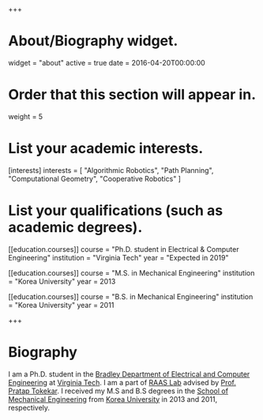 +++
# About/Biography widget.
widget = "about"
active = true
date = 2016-04-20T00:00:00

# Order that this section will appear in.
weight = 5

# List your academic interests.
[interests]
  interests = [
    "Algorithmic Robotics",
    "Path Planning",
    "Computational Geometry",
    "Cooperative Robotics"
  ]

# List your qualifications (such as academic degrees).
[[education.courses]]
  course = "Ph.D. student in Electrical & Computer Engineering"
  institution = "Virginia Tech"
  year = "Expected in 2019"

[[education.courses]]
  course = "M.S. in Mechanical Engineering"
  institution = "Korea University"
  year = 2013

[[education.courses]]
  course = "B.S. in Mechanical Engineering"
  institution = "Korea University"
  year = 2011
 
+++

# Biography

I am a Ph.D. student in the [Bradley Department of Electrical and Computer Engineering](https://ece.vt.edu/) at [Virginia Tech](https://vt.edu/). I am a part of [RAAS Lab](https://www.raas.ece.vt.edu/) advised by [Prof. Pratap Tokekar](http://tokekar.github.io/). I received my M.S and B.S degrees in the [School of Mechanical Engineering](https://eng.korea.ac.kr/me_en/index.do#none) from [Korea University](https://www.korea.edu/) in 2013 and 2011, respectively.
